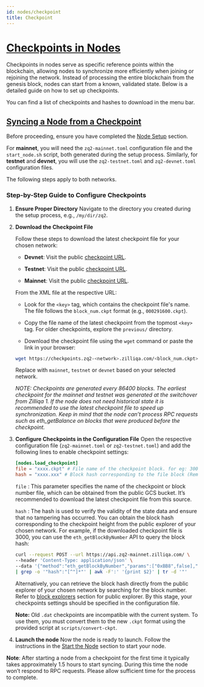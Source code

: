 ```yaml
---
id: nodes/checkpoint
title: Checkpoint
---
```


# [Checkpoints in Nodes](#checkpoints-in-nodes)


Checkpoints in nodes serve as specific reference points within the blockchain, allowing nodes to synchronize more efficiently when joining or rejoining the network. Instead of processing the entire blockchain from the genesis block, nodes can start from a known, validated state. Below is a detailed guide on how to set up checkpoints.

You can find a list of checkpoints and hashes to download in the menu bar.

## [Syncing a Node from a Checkpoint](#syncing-a-node-from-a-checkpoint)

Before proceeding, ensure you have completed the [Node Setup](../../nodes/node.md#setting-up-your-node) section.

For **mainnet**, you will need the `zq2-mainnet.toml` configuration file and the `start_node.sh` script, both generated during the setup process. Similarly, for **testnet** and **devnet**, you will use the `zq2-testnet.toml` and `zq2-devnet.toml` configuration files.

The following steps apply to both networks.

### Step-by-Step Guide to Configure Checkpoints

1. **Ensure Proper Directory**
    Navigate to the directory you created during the setup process, e.g., `/my/dir/zq2`.

2. **Download the Checkpoint File**

    Follow these steps to download the latest checkpoint file for your chosen network:

    - **Devnet**:
      Visit the public [checkpoint URL](https://checkpoints.zq2-devnet.zilliqa.com).

    - **Testnet**:
      Visit the public [checkpoint URL](https://checkpoints.testnet.zilliqa.com).

    - **Mainnet**:
      Visit the public [checkpoint URL](https://checkpoints.zilliqa.com).

    From the XML file at the respective URL:

    - Look for the `<key>` tag, which contains the checkpoint file's name. The file follows the `block_num.ckpt` format (e.g., `000291600.ckpt`).

    - Copy the file name of the latest checkpoint from the topmost `<key>` tag. For older checkpoints, explore the `previous/` directory.

    - Download the checkpoint file using the `wget` command or paste the link in your browser:

    ```bash
    wget https://checkpoints.zq2-<network>.zilliqa.com/<block_num.ckpt>
    ```

    Replace <network> with `mainnet`, `testnet` or `devnet` based on your selected network.

    _NOTE: Checkpoints are generated every 86400 blocks. The earliest checkpoint for the mainnet and testnet was generated at the switchover from Zilliqa 1. If the node does not need historical state it is recommended to use the latest checkpoint file to speed up synchronization. Keep in mind that the node can’t process RPC requests such as eth_getBalance on blocks that were produced before the checkpoint._

3. **Configure Checkpoints in the Configuration File**
    Open the respective configuration file (`zq2-mainnet.toml` or `zq2-testnet.toml`) and add the following lines to enable checkpoint settings:

    ```toml
    [nodes.load_checkpoint]
    file = "xxxx.ckpt" # File name of the checkpoint block. for eg: 3000.ckpt
    hash = "xxxx.xxx" # Block hash corresponding to the file block (Remove '0x' prefix from hash if present)
    ```

    `file` : This parameter specifies the name of the checkpoint or block number file, which
    can be obtained from the public GCS bucket. It’s recommended to download the latest checkpoint
    file from this source.

    `hash` : The hash is used to verify the validity of the state data and ensure that no
    tampering has occurred. You can obtain the block hash corresponding to the checkpoint height from the
    public explorer of your chosen network. For example, if the downloaded
    checkpoint file is 3000, you can use the `eth_getBlockByNumber` API to query the block hash:

    ```bash
    curl --request POST --url https://api.zq2-mainnet.zilliqa.com/ \
    --header 'Content-Type: application/json' \
    --data '{"method":"eth_getBlockByNumber","params":["0xBB8",false],"id":1,"jsonrpc":"2.0"}' \
    | grep -o '"hash":"[^"]*"' | awk -F':' '{print $2}' | tr -d '"'
    ```

    Alternatively, you can retrieve the block hash directly from the public explorer of your chosen network by searching for the block number.
    Refer to [block explorers](../endpoints.md#block-explorers) section for public explorer.
    By this stage, your checkpoints settings should be specified in the configuration file.

    **Note:** Old `.dat` checkpoints are incompatible with the current system. To use them, you must convert them to the new `.ckpt` format using the provided script at `scripts/convert-ckpt`.

4. **Launch the node**
    Now the node is ready to launch. Follow the instructions in the [Start the Node](../../nodes/node.md#starting-your-node) section to start your node.

**Note**: After starting a node from a checkpoint for the first time it typically takes approximately 1.5 hours to start syncing. During this time the node won’t respond to RPC requests. Please allow sufficient time for the process to complete.
